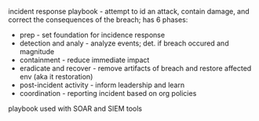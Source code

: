 incident response playbook - attempt to id an attack, contain damage, and correct the consequences of the breach; has 6 phases:
- prep - set foundation for incidence response
- detection and analy - analyze events; det. if breach occured and magnitude
- containment - reduce immediate impact
- eradicate and recover - remove artifacts of breach and restore affected env (aka it restoration)
- post-incident activity - inform leadership and learn
- coordination - reporting incident based on org policies

playbook used with SOAR and SIEM tools
